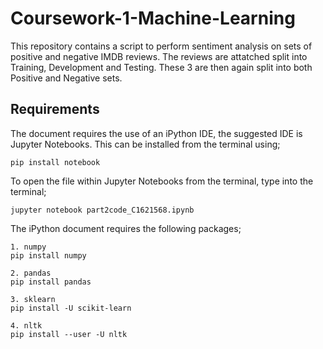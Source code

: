 # Coursework-1-Machine-Learning

This repository contains a script to perform sentiment analysis on sets of positive and negative IMDB reviews.
The reviews are attatched split into Training, Development and Testing. These 3 are then again split into both Positive and Negative sets.
## Requirements 
The document requires the use of an iPython IDE, the suggested IDE is Jupyter Notebooks.
This can be installed from the terminal using;
```
pip install notebook
```
To open the file within Jupyter Notebooks from the terminal, type into the terminal;
```
jupyter notebook part2code_C1621568.ipynb
```
The iPython document requires the following packages;
```
1. numpy
pip install numpy

2. pandas
pip install pandas

3. sklearn
pip install -U scikit-learn

4. nltk
pip install --user -U nltk
```
